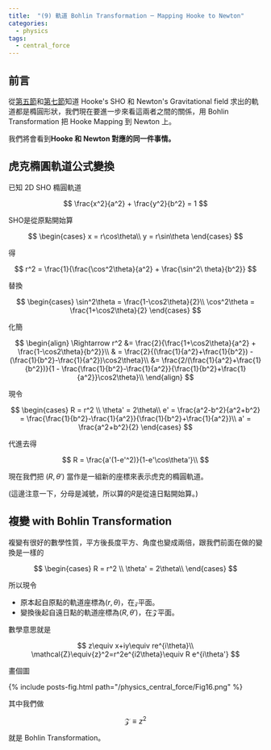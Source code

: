 ```yaml
---
title:  "(9) 軌道 Bohlin Transformation ─ Mapping Hooke to Newton"
categories:
  - physics
tags:
  - central_force
---
```


## 前言

從[第五節](central-force-1-001)和[第七節](central-force-1-003)知道 Hooke's SHO 和 Newton's Gravitational field 求出的軌道都是橢圓形狀，我們現在要進一步來看這兩者之間的關係，用 Bohlin Transformation 把 Hooke Mapping 到 Newton 上。


我們將會看到**Hooke 和 Newton 對應的同一件事情。**


## 虎克橢圓軌道公式變換

已知 2D SHO 橢圓軌道

$$
\frac{x^2}{a^2} + \frac{y^2}{b^2} = 1
$$

SHO是從原點開始算

$$
\begin{cases}
x = r\cos\theta\\
y = r\sin\theta
\end{cases}
$$

得

$$
r^2 = \frac{1}{\frac{\cos^2\theta}{a^2} + \frac{\sin^2\
theta}{b^2}}
$$

替換

$$
\begin{cases}
\sin^2\theta = \frac{1-\cos2\theta}{2}\\
\cos^2\theta = \frac{1+\cos2\theta}{2}
\end{cases}
$$

化簡

$$
\begin{align}
\Rightarrow r^2 &= \frac{2}{\frac{1+\cos2\theta}{a^2} + \frac{1-\cos2\theta}{b^2}}\\
& = \frac{2}{(\frac{1}{a^2}+\frac{1}{b^2}) - (\frac{1}{b^2}-\frac{1}{a^2})\cos2\theta}\\
&= \frac{2/(\frac{1}{a^2}+\frac{1}{b^2})}{1 - \frac{\frac{1}{b^2}-\frac{1}{a^2}}{\frac{1}{b^2}+\frac{1}{a^2}}\cos2\theta}\\
\end{align}
$$


現令

$$
\begin{cases} R = r^2 \\
\theta' = 2\theta\\
e' = \frac{a^2-b^2}{a^2+b^2} = \frac{\frac{1}{b^2}-\frac{1}{a^2}}{\frac{1}{b^2}+\frac{1}{a^2}}\\
a' = \frac{a^2+b^2}{2}
\end{cases}
$$


代進去得

$$
R = \frac{a'(1-e'^2)}{1-e'\cos\theta'}\\
$$


現在我們把 $(R, \theta')$ 當作是一組新的座標來表示虎克的橢圓軌道。

(這邊注意一下，分母是減號，所以算的$R$是從遠日點開始算。)



## 複變 with Bohlin Transformation


複變有很好的數學性質，平方後長度平方、角度也變成兩倍，跟我們前面在做的變換是一樣的

$$
\begin{cases} R = r^2 \\
\theta' = 2\theta\\
\end{cases}
$$


所以現令

- 原本起自原點的軌道座標為$(r,\theta)$，在$\mathscr{z}$平面。
- 變換後起自遠日點的軌道座標為$(R, \theta')$，在$\mathcal{Z}$平面。

數學意思就是

$$
z\equiv x+iy\equiv re^{i\theta}\\
\mathcal{Z}\equiv{z}^2=r^2e^{i2\theta}\equiv R e^{i\theta'}
$$

畫個圖

{% include posts-fig.html path="/physics_central_force/Fig16.png" %}


其中我們做

$$
\mathcal{Z}\equiv{z}^2
$$

就是 Bohlin Transformation。


